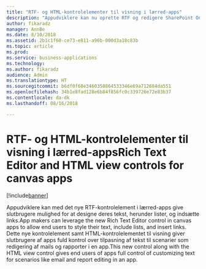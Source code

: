 ```yaml
---
title: "RTF- og HTML-kontrolelementer til visning i lærred-apps"
description: "Appudviklere kan nu oprette RTF og redigere SharePoint Online-felter i RTF-format i lærred-apps"
author: fikaradz
manager: AnnBe
ms.date: 8/10/2018
ms.assetid: 2b1c1f60-ce73-e811-a96b-000d3a18c83b
ms.topic: article
ms.prod: 
ms.service: business-applications
ms.technology: 
ms.author: fikaradz
audience: Admin
ms.translationtype: HT
ms.sourcegitcommit: b6df0f68e3460358864533346e69a712684da551
ms.openlocfilehash: 34b1e8fad128e6b84f856fc0c339726e72e83b37
ms.contentlocale: da-dk
ms.lasthandoff: 08/16/2018

---
```

# <a name="rich-text-editor-and-html-view-controls-for-canvas-apps"></a><span data-ttu-id="8a37f-103">RTF- og HTML-kontrolelementer til visning i lærred-apps</span><span class="sxs-lookup"><span data-stu-id="8a37f-103">Rich Text Editor and HTML view controls for canvas apps</span></span>


[!include[banner](../../includes/banner.md)]

<span data-ttu-id="8a37f-104">Appudviklere kan med det nye RTF-kontrolelement i lærred-apps give slutbrugere mulighed for at designe deres tekst, herunder lister, og indsætte links.</span><span class="sxs-lookup"><span data-stu-id="8a37f-104">App makers can leverage the new Rich Text Editor control in canvas apps to allow end users to style their text, include lists, and insert links.</span></span>  <span data-ttu-id="8a37f-105">Dette nye kontrolelement samt HTML-kontrolelementet til visning giver slutbrugere af apps fuld kontrol over tilpasning af tekst til scenarier som redigering af mails og rapporter i en app.</span><span class="sxs-lookup"><span data-stu-id="8a37f-105">This new control along with the HTML view control gives end users of apps full control of customizing text for scenarios like email and report editing in an app.</span></span> 

